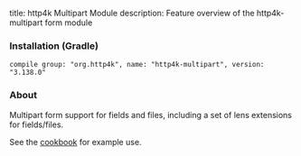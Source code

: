 title: http4k Multipart Module
description: Feature overview of the http4k-multipart form module

### Installation (Gradle)
```compile group: "org.http4k", name: "http4k-multipart", version: "3.138.0"```

### About

Multipart form support for fields and files, including a set of lens extensions for fields/files.

See the [cookbook](/cookbook/multipart_forms/) for example use.
